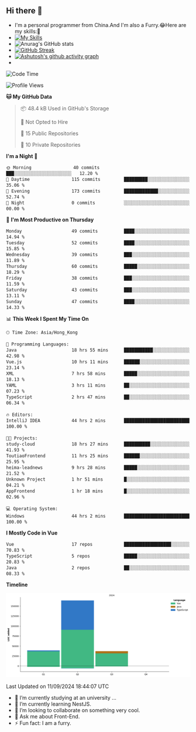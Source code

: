 ## Hi there 👋
- I'm a personal programmer from China.And I'm also a Furry.😂Here are my skills:🤔
- [![My Skills](https://skillicons.dev/icons?i=js,html,css,vue,typescript,java,golang)](https://skillicons.dev)
- ![Anurag's GitHub stats](https://github-readme-stats.vercel.app/api?username=FluffyChi-Xing&count_private=true&show_icons=true&theme=radical)
- [![GitHub Streak](https://streak-stats.demolab.com/?user=FluffyChi-Xing)](https://git.io/streak-stats)
- [![Ashutosh's github activity graph](https://github-readme-activity-graph.vercel.app/graph?username=FluffyChi-Xing&theme=github-compact)](https://github.com/ashutosh00710/github-readme-activity-graph)
- <!--START_SECTION:waka-->
![Code Time](http://img.shields.io/badge/Code%20Time-370%20hrs%2015%20mins-blue)

![Profile Views](http://img.shields.io/badge/Profile%20Views-0-blue)

**🐱 My GitHub Data** 

> 📦 48.4 kB Used in GitHub's Storage 
 > 
> 🚫 Not Opted to Hire
 > 
> 📜 15 Public Repositories 
 > 
> 🔑 10 Private Repositories 
 > 
**I'm a Night 🦉** 

```text
🌞 Morning                40 commits          ███░░░░░░░░░░░░░░░░░░░░░░   12.20 % 
🌆 Daytime                115 commits         █████████░░░░░░░░░░░░░░░░   35.06 % 
🌃 Evening                173 commits         █████████████░░░░░░░░░░░░   52.74 % 
🌙 Night                  0 commits           ░░░░░░░░░░░░░░░░░░░░░░░░░   00.00 % 
```
📅 **I'm Most Productive on Thursday** 

```text
Monday                   49 commits          ████░░░░░░░░░░░░░░░░░░░░░   14.94 % 
Tuesday                  52 commits          ████░░░░░░░░░░░░░░░░░░░░░   15.85 % 
Wednesday                39 commits          ███░░░░░░░░░░░░░░░░░░░░░░   11.89 % 
Thursday                 60 commits          █████░░░░░░░░░░░░░░░░░░░░   18.29 % 
Friday                   38 commits          ███░░░░░░░░░░░░░░░░░░░░░░   11.59 % 
Saturday                 43 commits          ███░░░░░░░░░░░░░░░░░░░░░░   13.11 % 
Sunday                   47 commits          ████░░░░░░░░░░░░░░░░░░░░░   14.33 % 
```


📊 **This Week I Spent My Time On** 

```text
🕑︎ Time Zone: Asia/Hong_Kong

💬 Programming Languages: 
Java                     18 hrs 55 mins      ███████████░░░░░░░░░░░░░░   42.98 % 
Vue.js                   10 hrs 11 mins      ██████░░░░░░░░░░░░░░░░░░░   23.14 % 
XML                      7 hrs 58 mins       █████░░░░░░░░░░░░░░░░░░░░   18.13 % 
YAML                     3 hrs 11 mins       ██░░░░░░░░░░░░░░░░░░░░░░░   07.23 % 
TypeScript               2 hrs 47 mins       ██░░░░░░░░░░░░░░░░░░░░░░░   06.34 % 

🔥 Editors: 
IntelliJ IDEA            44 hrs 2 mins       █████████████████████████   100.00 % 

🐱‍💻 Projects: 
study-cloud              18 hrs 27 mins      ██████████░░░░░░░░░░░░░░░   41.93 % 
ToutiaoFrontend          11 hrs 25 mins      ██████░░░░░░░░░░░░░░░░░░░   25.95 % 
heima-leadnews           9 hrs 28 mins       █████░░░░░░░░░░░░░░░░░░░░   21.52 % 
Unknown Project          1 hr 51 mins        █░░░░░░░░░░░░░░░░░░░░░░░░   04.21 % 
AppFrontend              1 hr 18 mins        █░░░░░░░░░░░░░░░░░░░░░░░░   02.96 % 

💻 Operating System: 
Windows                  44 hrs 2 mins       █████████████████████████   100.00 % 
```

**I Mostly Code in Vue** 

```text
Vue                      17 repos            ██████████████████░░░░░░░   70.83 % 
TypeScript               5 repos             █████░░░░░░░░░░░░░░░░░░░░   20.83 % 
Java                     2 repos             ██░░░░░░░░░░░░░░░░░░░░░░░   08.33 % 
```



**Timeline**

![Lines of Code chart](https://raw.githubusercontent.com/FluffyChi-Xing/FluffyChi-Xing/main/assets/bar_graph.png)


 Last Updated on 11/09/2024 18:44:07 UTC
<!--END_SECTION:waka-->
- 🔭 I’m currently studying at an university ...
- 🌱 I’m currently learning NestJS.
- 👯 I’m looking to collaborate on something very cool.
- 💬 Ask me about Front-End.
- ⚡ Fun fact: I am a furry.
